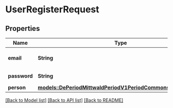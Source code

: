 # UserRegisterRequest

## Properties

Name | Type | Description | Notes
------------ | ------------- | ------------- | -------------
**email** | **String** | The users email address | 
**password** | **String** | The users password. | 
**person** | [**models::DePeriodMittwaldPeriodV1PeriodCommonsPeriodPerson**](de.mittwald.v1.commons.Person.md) |  | 

[[Back to Model list]](../README.md#documentation-for-models) [[Back to API list]](../README.md#documentation-for-api-endpoints) [[Back to README]](../README.md)


